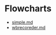 # Flowcharts
- [simple.md](simple.md)
- [wbrecoreder.md](https://www.github.com/aubreymoore/wbrecorder_main.md)
